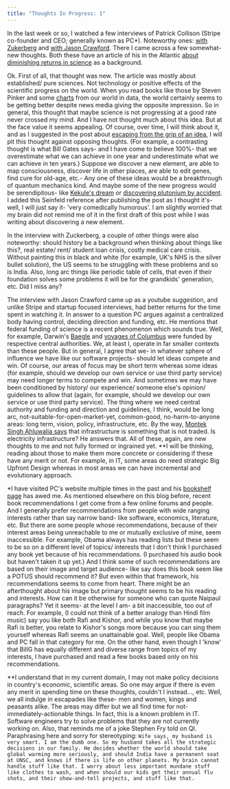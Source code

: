```yaml
---
title: "Thoughts In Progress: 1"
---
```

In the last week or so, I watched a few interviews of Patrick Collison (Stripe co-founder and CEO; generally known as PC*). Noteworthy ones: [with Zukerberg](https://www.youtube.com/watch?v=OuvrZFJLXSk) and [with Jason Crawford](https://www.youtube.com/watch?v=8rxS6kj5Zt0). There I came across a few somewhat-new thoughts. Both these have an article of his in the Atlantic [about diminishing returns in science](https://www.theatlantic.com/science/archive/2018/11/diminishing-returns-science/575665/) as a background. 

Ok. First of all, that thought was new. The article was mostly about established/ pure sciences. Not technology or positive effects of the scientific progress on the world. When you read books like those by Steven Pinker and some [charts](https://ourworldindata.org/charts) from our world in data, the world certainly seems to be getting better despite news media giving the opposite impression. So in general, this thought that maybe science is not progressing at a good rate never crossed my mind. And I have not thought much about this idea. But at the face value it seems appealing. Of course, over time, I will think about it, and as I suggested in the post about [escaping from the grip of an idea](https://atul-atul.github.io/In-The-Grip-Of-An-Idea/), I will pit this thought against opposing thoughts. (For example, a contrasting thought is what Bill Gates says- and I have come to believe 100%- that we overestimate what we can achieve in one year and underestimate what we can achieve in ten years.) Suppose we discover a new element, are able to map consciousness, discover life in other places, are able to edit genes, find cure for old-age, etc.- Any one of these ideas would be a breakthrough of quantum mechanics kind. And maybe some of the new progress would be serendipitous- like [Kekule's dream](https://en.wikipedia.org/wiki/August_Kekul%C3%A9#Kekul%C3%A9's_dream) or [discovering plutonium by accident](https://www.youtube.com/watch?v=j6_pv_vRHKI). I added this Seinfeld reference after publishing the post as I thought it's- well, I will just say it- 'very comedically humorous'. I am slightly worried that my brain did not remind me of it in the first draft of this post while I was writing about discovering a new element.

In the interview with Zuckerberg, a couple of other things were also noteworthy: should history be a background when thinking about things like this?, real estate/ rent/ student loan crisis, costly medical care crisis. Without painting this in black and white (for example, UK's NHS is the silver bullet solution), the US seems to be struggling with these problems and so is India. Also, long arc things like periodic table of cells, that even if their foundation solves some problems it will be for the grandkids' generation, etc. Did I miss any?

The interview with Jason Crawford came up as a youtube suggestion, and unlike Stripe and startup focused interviews, had better returns for the time spent in watching it. In answer to a question PC argues against a centralized body having control, deciding direction and funding, etc. He mentions that federal funding of science is a recent phenomenon which sounds true. Well, for example, Darwin's [Baegle](https://en.wikipedia.org/wiki/Second_voyage_of_HMS_Beagle) and [voyages of Columbus](https://en.wikipedia.org/wiki/Voyages_of_Christopher_Columbus) were funded by respective central authorities. We, at least I, operate in far smaller contexts than these people. But in general, I agree that we- in whatever sphere of influence we have like our software projects- should let ideas compete and win. Of course, our areas of focus may be short term whereas some ideas (for example, should we develop our own service or use third party service) may need longer terms to compete and win. And sometimes we may have been conditioned by history/ our experience/ someone else's opinion/ guidelines to allow that (again, for example, should we develop our own service or use third party service). The thing where we need central authority and funding and direction and guidelines, I think, would be long arc, not-suitable-for-open-market-yet, common-good, no-harm-to-anyone areas: long term, vision, policy, infrastructure, etc. By the way, [Montek Singh Ahluwalia says](https://seenunseen.in/episodes/2022/7/11/episode-285-the-life-and-times-of-montek-singh-ahluwalia/) that infrastructure is something that is not traded. Is electricity infrastructure? He answers that. All of these, again, are new thoughts to me and not fully formed or ingrained yet. **I will be thinking, reading about those to make them more concrete or considering if these have any merit or not. For example, in IT, some areas do need strategic Big Upfront Design whereas in most areas we can have incremental and evolutionary approach.

*I have visited PC's website multiple times in the past and his [bookshelf page](https://patrickcollison.com/bookshelf) has awed me. As mentioned elsewhere on this blog before, recent book recommendations I get come from a few online forums and people. And I generally prefer recommendations from people with wide ranging interests rather than say narrow band- like software, economics, literature, etc. But there are some people whose recommendations, because of their interest areas being unreachable to me or  mutually exclusive of mine, seem inaccessible. For example, Obama always has reading lists but these seem to be so on a different level of topics/ interests that I don't think I purchased any book yet because of his recommendations. (I purchased his audio book but haven't taken it up yet.) And I think some of such recommendations are based on their image and target audience- like say does this book seem like a POTUS should recommend it? But even within that framework, his recommendations seems to come from heart. There might be an afterthought about his image but primary thought seems to be his reading and interests. How can it be otherwise for someone who can quote Naipaul paragraphs? Yet it seems- at the level I am- a bit inaccessible, too out of reach. For example, (I could not think of a better analogy than Hindi film music) say you like both Rafi and Kishor, and while you know that maybe Rafi is better,  you relate to Kishor's songs more because you can sing them yourself whereas Rafi seems an unattainable goal. Well, people like Obama and PC fall in that category for me. On the other hand, even though I 'know' that BillG has equally different and diverse range from topics of my interests, I have purchased and read a few books based only on his recommendations.

**I understand that in my current domain, I may not make policy decisions in country's economic, scientific areas. So one may argue if there is even any merit in spending time on these thoughts, couldn't I instead..., etc. Well, we all indulge in escapades like these- men and women, kings and peasants alike. The areas may differ but we all find time for not-immediately-actionable things. In fact, this is a known problem in IT. Software engineers try to solve problems that they are not currently working on. Also, that reminds me of a joke Stephen Fry told on QI. Paraphrasing here and sorry for stereotyping: `Wife says, my husband is very smart. I am the dumb one. So my husband takes all the strategic decisions in our family. He decides whether the world should take global warming more seriously, and should India have a permanent seat at UNSC, and knows if there is life on other planets. My brain cannot handle stuff like that. I worry about less important mundane stuff like clothes to wash, and when should our kids get their annual flu shots, and their show-and-tell projects, and stuff like that.`
